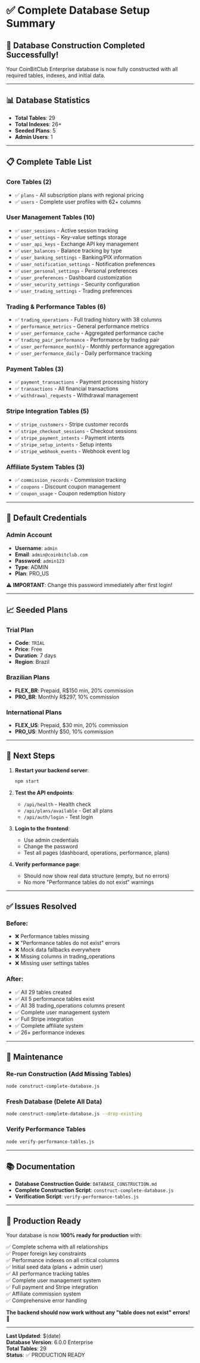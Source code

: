 # ✅ Complete Database Setup Summary

## 🎉 Database Construction Completed Successfully!

Your CoinBitClub Enterprise database is now fully constructed with all required tables, indexes, and initial data.

---

## 📊 Database Statistics

- **Total Tables**: 29
- **Total Indexes**: 26+
- **Seeded Plans**: 5
- **Admin Users**: 1

---

## 📋 Complete Table List

### Core Tables (2)
- ✅ `plans` - All subscription plans with regional pricing
- ✅ `users` - Complete user profiles with 62+ columns

### User Management Tables (10)
- ✅ `user_sessions` - Active session tracking
- ✅ `user_settings` - Key-value settings storage
- ✅ `user_api_keys` - Exchange API key management
- ✅ `user_balances` - Balance tracking by type
- ✅ `user_banking_settings` - Banking/PIX information
- ✅ `user_notification_settings` - Notification preferences
- ✅ `user_personal_settings` - Personal preferences
- ✅ `user_preferences` - Dashboard customization
- ✅ `user_security_settings` - Security configuration
- ✅ `user_trading_settings` - Trading preferences

### Trading & Performance Tables (6)
- ✅ `trading_operations` - Full trading history with 38 columns
- ✅ `performance_metrics` - General performance metrics
- ✅ `user_performance_cache` - Aggregated performance cache
- ✅ `trading_pair_performance` - Performance by trading pair
- ✅ `user_performance_monthly` - Monthly performance aggregation
- ✅ `user_performance_daily` - Daily performance tracking

### Payment Tables (3)
- ✅ `payment_transactions` - Payment processing history
- ✅ `transactions` - All financial transactions
- ✅ `withdrawal_requests` - Withdrawal management

### Stripe Integration Tables (5)
- ✅ `stripe_customers` - Stripe customer records
- ✅ `stripe_checkout_sessions` - Checkout sessions
- ✅ `stripe_payment_intents` - Payment intents
- ✅ `stripe_setup_intents` - Setup intents
- ✅ `stripe_webhook_events` - Webhook event log

### Affiliate System Tables (3)
- ✅ `commission_records` - Commission tracking
- ✅ `coupons` - Discount coupon management
- ✅ `coupon_usage` - Coupon redemption history

---

## 🔐 Default Credentials

### Admin Account
- **Username**: `admin`
- **Email**: `admin@coinbitclub.com`
- **Password**: `admin123`
- **Type**: ADMIN
- **Plan**: PRO_US

⚠️ **IMPORTANT**: Change this password immediately after first login!

---

## 📈 Seeded Plans

### Trial Plan
- **Code**: `TRIAL`
- **Price**: Free
- **Duration**: 7 days
- **Region**: Brazil

### Brazilian Plans
- **FLEX_BR**: Prepaid, R$150 min, 20% commission
- **PRO_BR**: Monthly R$297, 10% commission

### International Plans
- **FLEX_US**: Prepaid, $30 min, 20% commission
- **PRO_US**: Monthly $50, 10% commission

---

## 🚀 Next Steps

1. **Restart your backend server**:
   ```bash
   npm start
   ```

2. **Test the API endpoints**:
   - `/api/health` - Health check
   - `/api/plans/available` - Get all plans
   - `/api/auth/login` - Test login

3. **Login to the frontend**:
   - Use admin credentials
   - Change the password
   - Test all pages (dashboard, operations, performance, plans)

4. **Verify performance page**:
   - Should now show real data structure (empty, but no errors)
   - No more "Performance tables do not exist" warnings

---

## ✅ Issues Resolved

### Before:
- ❌ Performance tables missing
- ❌ "Performance tables do not exist" errors
- ❌ Mock data fallbacks everywhere
- ❌ Missing columns in trading_operations
- ❌ Missing user settings tables

### After:
- ✅ All 29 tables created
- ✅ All 5 performance tables exist
- ✅ All 38 trading_operations columns present
- ✅ Complete user management system
- ✅ Full Stripe integration
- ✅ Complete affiliate system
- ✅ 26+ performance indexes

---

## 🔧 Maintenance

### Re-run Construction (Add Missing Tables)
```bash
node construct-complete-database.js
```

### Fresh Database (Delete All Data)
```bash
node construct-complete-database.js --drop-existing
```

### Verify Performance Tables
```bash
node verify-performance-tables.js
```

---

## 📚 Documentation

- **Database Construction Guide**: `DATABASE_CONSTRUCTION.md`
- **Complete Construction Script**: `construct-complete-database.js`
- **Verification Script**: `verify-performance-tables.js`

---

## 🎯 Production Ready

Your database is now **100% ready for production** with:

✅ Complete schema with all relationships  
✅ Proper foreign key constraints  
✅ Performance indexes on all critical columns  
✅ Initial seed data (plans + admin user)  
✅ All performance tracking tables  
✅ Complete user management system  
✅ Full payment and Stripe integration  
✅ Affiliate commission system  
✅ Comprehensive error handling  

**The backend should now work without any "table does not exist" errors!** 🎉

---

**Last Updated**: $(date)  
**Database Version**: 6.0.0 Enterprise  
**Total Tables**: 29  
**Status**: ✅ PRODUCTION READY
